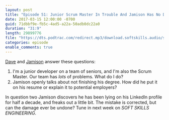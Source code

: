 ```yaml
---
layout: post
title: "Episode 51: Junior Scrum Master In Trouble And Jamison Has No Degree"
date: 2017-03-15 12:00:00 -0700
guid: 71dbbf9e-fb5c-4ad5-a22a-50adb0dc22a0
duration: "31:9"
length: 29899776
file: "https://dts.podtrac.com/redirect.mp3/download.softskills.audio/sse-051.mp3"
categories: episode
enable_comments: true
---
```


[Dave](https://twitter.com/djsmith42) and [Jamison](https://twitter.com/jergason) answer these questions:

1. I'm a junior developer on a team of seniors, and I'm also the Scrum Master. Our team has *lots* of problems. What do I do?
2. Jamison openly talks about not finishing his degree. How did he put it on his resume or explain it to potential employers?

In question two Jamison discovers he has been lying on his LinkedIn profile for half a decade, and freaks out a little bit. The mistake is corrected, but can the damage ever be undone? Tune in next week on *SOFT SKILLS ENGINEERING*.
